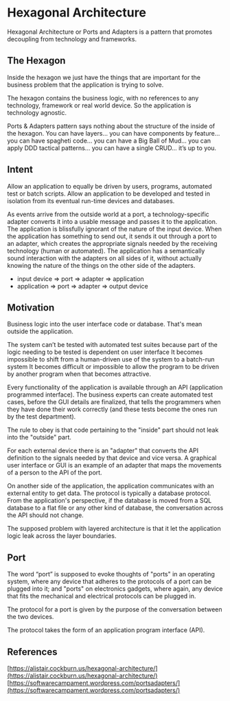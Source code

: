 # Hexagonal Architecture

Hexagonal Architecture or Ports and Adapters is a pattern that promotes decoupling from technology and frameworks.

## The Hexagon

Inside the hexagon we just have the things that are important for the business problem that the application is trying to solve.

The hexagon contains the business logic, with no references to any technology, framework or real world device. So the application is technology agnostic.

Ports & Adapters pattern says nothing about the structure of the inside of the hexagon. You can have layers… you can have components by feature… you can have spagheti code… you can have a Big Ball of Mud… you can apply DDD tactical patterns… you can have a single CRUD… it’s up to you.

## Intent

Allow an application to equally be driven by users, programs, automated test or batch scripts. Allow an application to be developed and tested in isolation from its eventual run-time devices and databases.

As events arrive from the outside world at a port, a technology-specific adapter converts it into a usable message and passes it to the application. The application is blissfully ignorant of the nature of the input device. When the application has something to send out, it sends it out through a port to an adapter, which creates the appropriate signals needed by the receiving technology \(human or automated\). The application has a semantically sound interaction with the adapters on all sides of it, without actually knowing the nature of the things on the other side of the adapters.

* input device =&gt; port =&gt; adapter =&gt; application
* application =&gt; port =&gt; adapter =&gt; output device

## Motivation

Business logic into the user interface code or database. That's mean outside the application.

The system can’t be tested with automated test suites because part of the logic needing to be tested is dependent on user interface It becomes impossible to shift from a human-driven use of the system to a batch-run system It becomes difficult or impossible to allow the program to be driven by another program when that becomes attractive.

Every functionality of the application is available through an API \(application programmed interface\). The business experts can create automated test cases, before the GUI details are finalized, that tells the programmers when they have done their work correctly \(and these tests become the ones run by the test department\).

The rule to obey is that code pertaining to the "inside" part should not leak into the "outside" part.

For each external device there is an "adapter" that converts the API definition to the signals needed by that device and vice versa. A graphical user interface or GUI is an example of an adapter that maps the movements of a person to the API of the port.

On another side of the application, the application communicates with an external entity to get data. The protocol is typically a database protocol. From the application's perspective, if the database is moved from a SQL database to a flat file or any other kind of database, the conversation across the API should not change.

The supposed problem with layered architecture is that it let the application logic leak across the layer boundaries.

## Port

The word “port” is supposed to evoke thoughts of "ports" in an operating system, where any device that adheres to the protocols of a port can be plugged into it; and "ports" on electronics gadgets, where again, any device that fits the mechanical and electrical protocols can be plugged in.

The protocol for a port is given by the purpose of the conversation between the two devices.

The protocol takes the form of an application program interface \(API\).

## References

[https://alistair.cockburn.us/hexagonal-architecture/](https://alistair.cockburn.us/hexagonal-architecture/)
[https://softwarecampament.wordpress.com/portsadapters/](https://softwarecampament.wordpress.com/portsadapters/)

